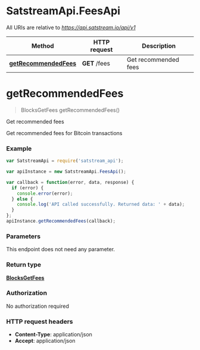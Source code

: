 # SatstreamApi.FeesApi

All URIs are relative to *https://api.satstream.io/api/v1*

Method | HTTP request | Description
------------- | ------------- | -------------
[**getRecommendedFees**](FeesApi.md#getRecommendedFees) | **GET** /fees | Get recommended fees


<a name="getRecommendedFees"></a>
# **getRecommendedFees**
> BlocksGetFees getRecommendedFees()

Get recommended fees

Get recommended fees for Bitcoin transactions

### Example
```javascript
var SatstreamApi = require('satstream_api');

var apiInstance = new SatstreamApi.FeesApi();

var callback = function(error, data, response) {
  if (error) {
    console.error(error);
  } else {
    console.log('API called successfully. Returned data: ' + data);
  }
};
apiInstance.getRecommendedFees(callback);
```

### Parameters
This endpoint does not need any parameter.

### Return type

[**BlocksGetFees**](BlocksGetFees.md)

### Authorization

No authorization required

### HTTP request headers

 - **Content-Type**: application/json
 - **Accept**: application/json

